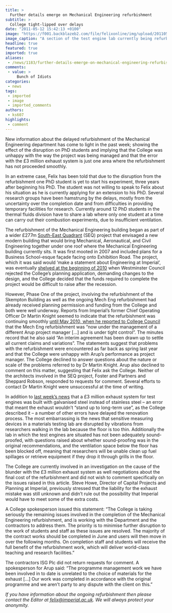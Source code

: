 ```yaml
---
title: >
  Further details emerge on Mechanical Engineering refurbishment
subtitle: >
  College tight-lipped over delays
date: "2011-05-12 15:42:13 +0100"
image: "https://f001.backblazeb2.com/file/felixonline/img/upload/201105121634-felix-img_4206.jpg"
image_caption: "A section of the test engine lab currently being refurbished"
headline: true
featured: true
imported: true
aliases:
 - /news/1183/further-details-emerge-on-mechanical-engineering-refurbishment
comments:
 - value: >
     Bunch of Idiots
categories:
 - news
tags:
 - imported
 - image
 - imported_comments
authors:
 - ks607
highlights:
 - comment
---
```


New information about the delayed refurbishment of the Mechanical Engineering department has come to light in the past week; showing the effect of the disruption on PhD students and implying that the College was unhappy with the way the project was being managed and that the error with the £3 million exhaust system is just one area where the refurbishment has not proceeded smoothly.

In an extreme case, Felix has been told that due to the disruption from the refurbishment one PhD student is yet to start his experiment, three years after beginning his PhD. The student was not willing to speak to Felix about his situation as he is currently applying for an extension to his PhD. Several research groups have been hamstrung by the delays, mostly from the uncertainty over the completion date and from difficulties in providing temporary facilities for research. Currently around 12 PhD students in the thermal fluids division have to share a lab where only one student at a time can carry out their combustion experiments, due to insufficient ventilation.

The refurbishment of the Mechanical Engineering building began as part of a wider £277m [South-East Quadrant](http://www3.imperial.ac.uk/southeastquadrantprogramme) (SEQ) project that envisaged a new modern building that would bring Mechanical, Aeronautical, and Civil Engineering together under one roof where the Mechanical Engineering building currently sits. It was first mooted in 2007 and included plans for a Business School-esque façade facing onto Exhibition Road. The project, which it was said would ‘make a statement about Engineering at Imperial’, was eventually [shelved at the beginning of 2010](http://workspace.imperial.ac.uk/secretariat/public/Council/Council12Feb10.pdf) when Westminster Council rejected the College’s planning application, demanding changes to the design, and the College decided that the funds required to complete the project would be difficult to raise after the recession.

However, Phase One of the project, involving the refurbishment of the Skempton Building as well as the ongoing Mech Eng refurbishment had already received planning permission and funding from the College and both were well underway. Reports from Imperial’s former Chief Operating Officer Dr Martin Knight seemed to indicate that the refurbishment was continuing smoothly [until May 2010, when he reported to College Council](http://workspace.imperial.ac.uk/secretariat/Internal/Council%20(7%20May%2010)%20-%20Minutes%20and%20Papers.pdf) that the Mech Eng refurbishment was “now under the management of a different Arup project manager [...] and is under tight control”. The minutes record that he also said “An interim agreement has been drawn up to settle all current claims and variations”. The statements suggest that problems with the refurbishment were encountered as far back as spring last year and that the College were unhappy with Arup’s performance as project manager. The College declined to answer questions about the nature or scale of the problems referred to by Dr Martin Knight. Arup also declined to comment on this matter, suggesting that Felix ask the College. Neither of the architects involved in the SEQ project, Foster and Partners and Sheppard Robson, responded to requests for comment. Several efforts to contact Dr Martin Knight were unsuccessful at the time of writing.

In addition to [last week’s news](http://felixonline.co.uk/news/1148/blunder-in-mechanical-engineering-department/) that a £3 million exhaust system for test engines was built with galvanised steel instead of stainless steel – an error that meant the exhaust wouldn’t “stand up to long-term use”, as the College described it – a number of other errors have delayed the renovation process. The most embarrassing is the news that sensitive measuring devices in a materials testing lab are disrupted by vibrations from researchers walking in the lab because the floor is too thin. Additionally the lab in which the test engines are situated has not been adequately sound-proofed, with questions raised about whether sound-proofing was in the original recommendations, and the ventilation space below the floor has been blocked off, meaning that researchers will be unable clean up fuel spillages or retrieve equipment if they drop it through grills in the floor.

The College are currently involved in an investigation on the cause of the blunder with the £3 million exhaust system as well negotiations about the final cost of the refurbishment and did not wish to comment specifically on the issues raised in this article. Steve Howe, Director of Capital Projects and Planning at Imperial, previously stressed that the liability for the exhaust mistake was still unknown and didn’t rule out the possibility that Imperial would have to meet some of the extra costs.

A College spokesperson issued this statement: “The College is taking seriously the remaining issues involved in the completion of the Mechanical Engineering refurbishment, and is working with the Department and the contractors to address them. The priority is to minimise further disruption to the work of students and staff as these issues are resolved. The majority of the contract works should be completed in June and users will then move in over the following months. On completion staff and students will receive the full benefit of the refurbishment work, which will deliver world-class teaching and research facilities.”

The contractors ISG Plc did not return requests for comment. A spokesperson for Arup said: “The programme management work we have been involved in to date is unrelated to the choice of materials for the exhaust [...] Our work was completed in accordance with the original programme and we aren’t party to any dispute with the client on this.”

_If you have information about the ongoing refurbishment then please contact the Editor at felix@imperial.ac.uk. We will always protect your anonymity._
